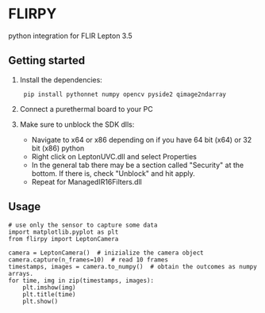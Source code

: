 # FLIRPY

python integration for FLIR Lepton 3.5


## Getting started

1. Install the dependencies:

		pip install pythonnet numpy opencv pyside2 qimage2ndarray

2. Connect a purethermal board to your PC

4. Make sure to unblock the SDK dlls:

    * Navigate to x64 or x86 depending on if you have 64 bit (x64) or 32 bit (x86) python
    * Right click on LeptonUVC.dll and select Properties
    * In the general tab there may be a section called "Security" at the bottom. If there is, check "Unblock" and hit apply.
    * Repeat for ManagedIR16Filters.dll

## Usage

    # use only the sensor to capture some data
    import matplotlib.pyplot as plt
    from flirpy import LeptonCamera

    camera = LeptonCamera()  # inizialize the camera object
    camera.capture(n_frames=10)  # read 10 frames
    timestamps, images = camera.to_numpy()  # obtain the outcomes as numpy arrays.
    for time, img in zip(timestamps, images):
        plt.imshow(img)
        plt.title(time)
        plt.show()

